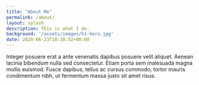 ```yaml
---
title: "About Me"
permalink: /about/
layout: splash
description: This is what I do.
background: '/assets/images/h1-hero.jpg'
date: 2020-06-23T18:38:52+00:00
---
```


Integer posuere erat a ante venenatis dapibus posuere velit aliquet. Aenean lacinia bibendum nulla sed consectetur. Etiam porta sem malesuada magna mollis euismod. Fusce dapibus, tellus ac cursus commodo, tortor mauris condimentum nibh, ut fermentum massa justo sit amet risus.